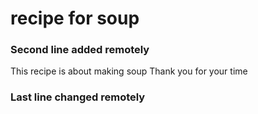 # recipe for soup
### Second line added remotely
This recipe is 
about making soup
Thank you for your time
### Last line changed remotely
